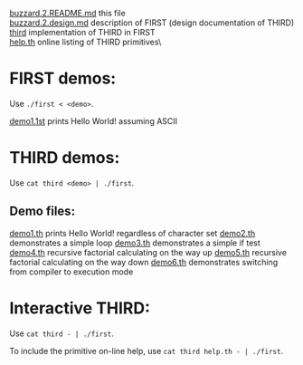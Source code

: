 [buzzard.2.README.md](buzzard.2.README.md)  this file\
[buzzard.2.design.md](buzzard.2.design.md)  description of FIRST (design documentation of THIRD)\
[third](third)				    implementation of THIRD in FIRST\
[help.th](help.th)			    online listing of THIRD primitives\


# FIRST demos:

Use  `./first < <demo>`.

[demo1.1st](demo1.1st)		prints Hello World! assuming ASCII


# THIRD demos:

Use `cat third <demo> | ./first`.


## Demo files:

[demo1.th](demo1.th)		prints Hello World! regardless of character set
[demo2.th](demo2.th)		demonstrates a simple loop
[demo3.th](demo3.th)		demonstrates a simple if test
[demo4.th](demo4.th)		recursive factorial calculating on the way up
[demo5.th](demo5.th)		recursive factorial calculating on the way down
[demo6.th](demo6.th)		demonstrates switching from compiler to execution mode


# Interactive THIRD:

Use `cat third - | ./first`.

To include the primitive on-line help, use
`cat third help.th - | ./first`.


<!--

    Copyright © 1984-2024 by Landon Curt Noll. All Rights Reserved.

    You are free to share and adapt this file under the terms of this license:

	Creative Commons Attribution-ShareAlike 4.0 International (CC BY-SA 4.0)

    For more information, see:

	https://creativecommons.org/licenses/by-sa/4.0/

-->
